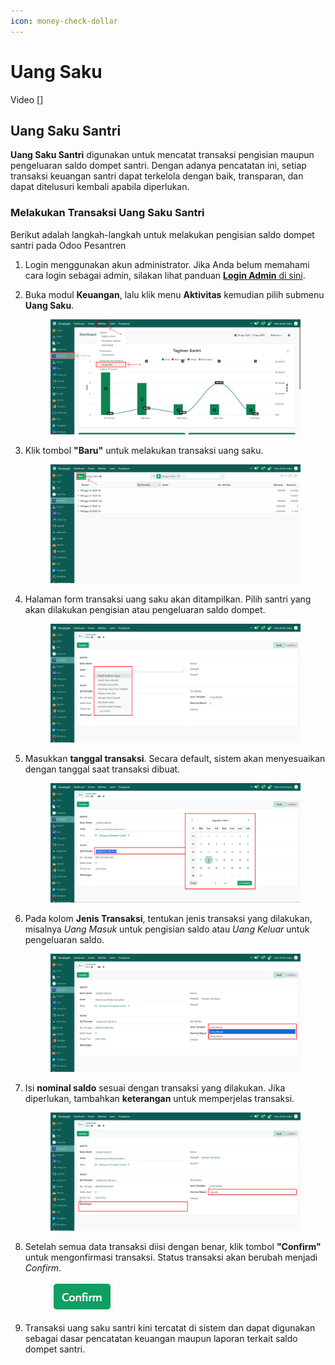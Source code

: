 ```yaml
---
icon: money-check-dollar
---
```


# Uang Saku

Video \[]

## Uang Saku Santri

**Uang Saku Santri** digunakan untuk mencatat transaksi pengisian maupun pengeluaran saldo dompet santri. Dengan adanya pencatatan ini, setiap transaksi keuangan santri dapat terkelola dengan baik, transparan, dan dapat ditelusuri kembali apabila diperlukan.

### Melakukan Transaksi Uang Saku Santri

Berikut adalah langkah-langkah untuk melakukan pengisian saldo dompet santri pada Odoo Pesantren

1. Login menggunakan akun administrator. Jika Anda belum memahami cara login sebagai admin, silakan lihat panduan [**Login Admin** di sini](../../panduan-login/login-admin.md).
2.  Buka modul **Keuangan**, lalu klik menu **Aktivitas** kemudian pilih submenu **Uang Saku**.

    <figure><img src="../../.gitbook/assets/images-778 (1).png" alt=""><figcaption></figcaption></figure>


3.  Klik tombol **"Baru"** untuk melakukan transaksi uang saku.

    <figure><img src="../../.gitbook/assets/images-779 (1).png" alt=""><figcaption></figcaption></figure>


4.  Halaman form transaksi uang saku akan ditampilkan. Pilih santri yang akan dilakukan pengisian atau pengeluaran saldo dompet.

    <figure><img src="../../.gitbook/assets/images-780 (1).png" alt=""><figcaption></figcaption></figure>


5.  Masukkan **tanggal transaksi**. Secara default, sistem akan menyesuaikan dengan tanggal saat transaksi dibuat.

    <figure><img src="../../.gitbook/assets/images-781.png" alt=""><figcaption></figcaption></figure>


6.  Pada kolom **Jenis Transaksi**, tentukan jenis transaksi yang dilakukan, misalnya _Uang Masuk_ untuk pengisian saldo atau _Uang Keluar_ untuk pengeluaran saldo.

    <figure><img src="../../.gitbook/assets/images-782.png" alt=""><figcaption></figcaption></figure>


7.  Isi **nominal saldo** sesuai dengan transaksi yang dilakukan. Jika diperlukan, tambahkan **keterangan** untuk memperjelas transaksi.

    <figure><img src="../../.gitbook/assets/images-783.png" alt=""><figcaption></figcaption></figure>


8.  Setelah semua data transaksi diisi dengan benar, klik tombol **"Confirm"** untuk mengonfirmasi transaksi. Status transaksi akan berubah menjadi _Confirm_.

    <figure><img src="../../.gitbook/assets/images-784.png" alt=""><figcaption></figcaption></figure>


9. Transaksi uang saku santri kini tercatat di sistem dan dapat digunakan sebagai dasar pencatatan keuangan maupun laporan terkait saldo dompet santri.
